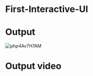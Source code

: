 # First-Interactive-UI
<h1>Output</h1>


![php4Av7H7AM](https://user-images.githubusercontent.com/96619363/168258637-273c4611-cfa2-494e-896f-528019fa19f4.jpg)

<h1>Output video</h1>
